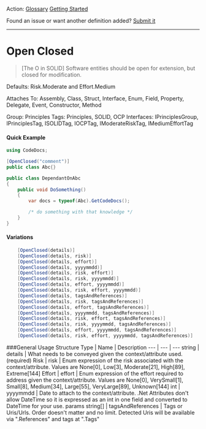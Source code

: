 Action: [Glossary]() [Getting Started]()

Found an issue or want another definition added? [Submit it](https://github.com/rskopecek/CodeDocs/issues/new)


---

Open Closed
====================

> [The O in SOLID] Software entities should be open for extension, but closed for modification.

Defaults: Risk.Moderate and Effort.Medium

Attaches To: Assembly, Class, Struct, Interface, Enum, Field, Property, Delegate, Event, Constructor, Method

Group: Principles
Tags: Principles, SOLID, OCP
Interfaces: IPrinciplesGroup, IPrinciplesTag, ISOLIDTag, IOCPTag, IModerateRiskTag, IMediumEffortTag

#### Quick Example
```csharp
using CodeDocs;

[OpenClosed("comment")]
public class Abc{}

public class DependantOnAbc
{
	public void DoSomething()
	{
		var docs = typeof(Abc).GetCodeDocs();

		/* do something with that knowledge */
	}
}
```

#### Variations
```csharp
    [OpenClosed(details)]
    [OpenClosed(details, risk)]
    [OpenClosed(details, effort)]
    [OpenClosed(details, yyyymmdd)]
    [OpenClosed(details, risk, effort)]
    [OpenClosed(details, risk, yyyymmdd)]
    [OpenClosed(details, effort, yyyymmdd)]
    [OpenClosed(details, risk, effort, yyyymmdd)]
    [OpenClosed(details, tagsAndReferences)]
    [OpenClosed(details, risk, tagsAndReferences)]
    [OpenClosed(details, effort, tagsAndReferences)]
    [OpenClosed(details, yyyymmdd, tagsAndReferences)]
    [OpenClosed(details, risk, effort, tagsAndReferences)]
    [OpenClosed(details, risk, yyyymmdd, tagsAndReferences)]
    [OpenClosed(details, effort, yyyymmdd, tagsAndReferences)]
    [OpenClosed(details, risk, effort, yyyymmdd, tagsAndReferences)]
```

###General Usage Structure
Type | Name | Description
--- | --- | ---
string | details | What needs to be conveyed given the context/attribute used. (required)
Risk | risk | Enum expression of the risk associated with the context/attribute.  Values are None[0], Low[3], Moderate[21], High[89], Extreme[144]
Effort | effort | Enum expression of the effort required to address given the context/attribute.  Values are None[0], VerySmall[1], Small[8], Medium[34], Large[55], VeryLarge[89], Unknown[144]
int | yyyymmdd | Date to attach to the context/attribute.  .Net Attributes don't allow DateTime so it is expressed as an int in one field and converted to DateTime for your use.
params string[] | tagsAndReferences | Tags or Uris/Urls. Order doesn't matter and no limit.  Detected Uris will be available via ".References" and tags at ".Tags"
